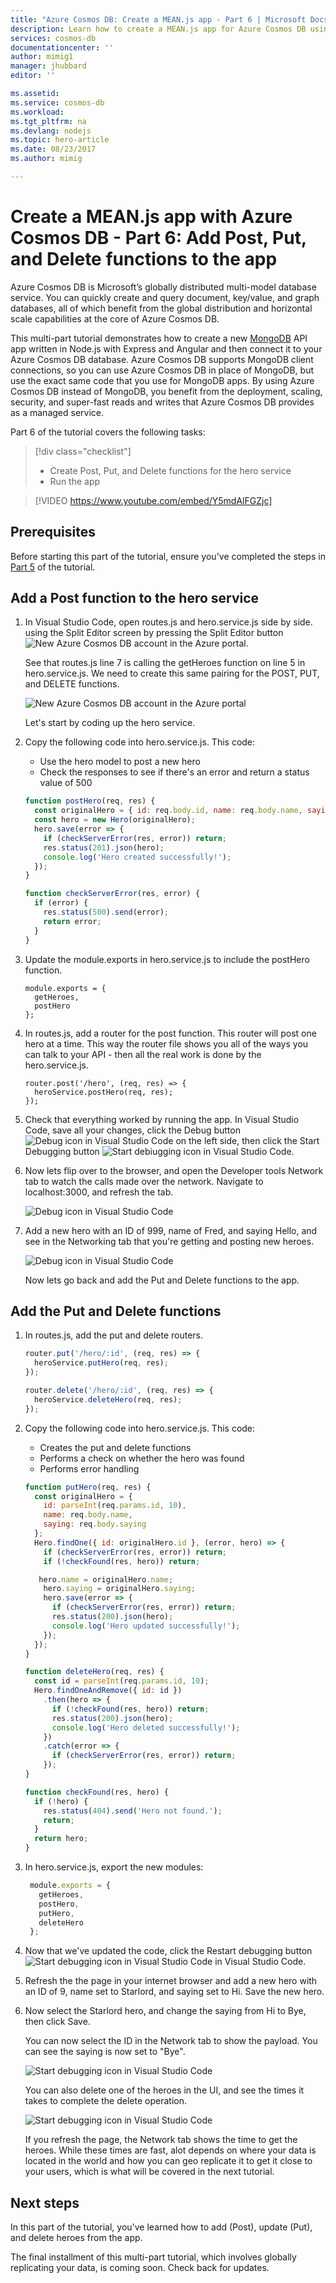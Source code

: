 ```yaml
---
title: "Azure Cosmos DB: Create a MEAN.js app - Part 6 | Microsoft Docs"
description: Learn how to create a MEAN.js app for Azure Cosmos DB using the exact same APIs you use for MongoDB. 
services: cosmos-db
documentationcenter: ''
author: mimig1
manager: jhubbard
editor: ''

ms.assetid: 
ms.service: cosmos-db
ms.workload: 
ms.tgt_pltfrm: na
ms.devlang: nodejs
ms.topic: hero-article
ms.date: 08/23/2017
ms.author: mimig

---
```

# Create a MEAN.js app with Azure Cosmos DB - Part 6: Add Post, Put, and Delete functions to the app

Azure Cosmos DB is Microsoft’s globally distributed multi-model database service. You can quickly create and query document, key/value, and graph databases, all of which benefit from the global distribution and horizontal scale capabilities at the core of Azure Cosmos DB. 

This multi-part tutorial demonstrates how to create a new [MongoDB](mongodb-introduction.md) API app written in Node.js with Express and Angular and then connect it to your Azure Cosmos DB database. Azure Cosmos DB supports MongoDB client connections, so you can use Azure Cosmos DB in place of MongoDB, but use the exact same code that you use for MongoDB apps. By using Azure Cosmos DB instead of MongoDB, you benefit from the deployment, scaling, security, and super-fast reads and writes that Azure Cosmos DB provides as a managed service. 

Part 6 of the tutorial covers the following tasks:

> [!div class="checklist"]
> * Create Post, Put, and Delete functions for the hero service
> * Run the app

> [!VIDEO https://www.youtube.com/embed/Y5mdAlFGZjc]

## Prerequisites

Before starting this part of the tutorial, ensure you've completed the steps in [Part 5](tutorial-develop-mongodb-nodejs-part5.md) of the tutorial.

## Add a Post function to the hero service

1. In Visual Studio Code, open routes.js and hero.service.js side by side. using the Split Editor screen by pressing the Split Editor button ![New Azure Cosmos DB account in the Azure portal](./media/tutorial-develop-mongodb-nodejs-part6/split-editor-button.png).

    See that routes.js line 7 is calling the getHeroes function on line 5 in hero.service.js.  We need to create this same pairing for the POST, PUT, and DELETE functions. 

    ![New Azure Cosmos DB account in the Azure portal](./media/tutorial-develop-mongodb-nodejs-part6/routes-heroservicejs.png)
    
    Let's start by coding up the hero service. 

2. Copy the following code into hero.service.js. This code:  
    * Use the hero model to post a new hero
    * Check the responses to see if there's an error and return a status value of 500

    ```javascript
    function postHero(req, res) {
      const originalHero = { id: req.body.id, name: req.body.name, saying: req.body.saying };
      const hero = new Hero(originalHero);
      hero.save(error => {
        if (checkServerError(res, error)) return;
        res.status(201).json(hero);
        console.log('Hero created successfully!');
      });
    }

    function checkServerError(res, error) {
      if (error) {
        res.status(500).send(error);
        return error;
      }
    }
    ```

3. Update the module.exports in hero.service.js to include the postHero function. 

    ```
    module.exports = {
      getHeroes,
      postHero
    };
    ```

4. In routes.js, add a router for the post function. This router will post one hero at a time. This way the router file shows you all of the ways you can talk to your API - then all the real work is done by the hero.service.js.
    ```
    router.post('/hero', (req, res) => {
      heroService.postHero(req, res);
    });
    ```

5. Check that everything worked by running the app. In Visual Studio Code, save all your changes, click the Debug button ![Debug icon in Visual Studio Code](./media/tutorial-develop-mongodb-nodejs-part6/debug-button.png) on the left side, then click the Start Debugging button ![Start debiugging icon in Visual Studio Code](./media/tutorial-develop-mongodb-nodejs-part6/start-debugging-button.png).

6. Now lets flip over to the browser, and open the Developer tools Network tab to watch the calls made over the network. Navigate to localhost:3000, and refresh the tab. 

    ![Debug icon in Visual Studio Code](./media/tutorial-develop-mongodb-nodejs-part6/add-new-hero.png)

7. Add a new hero with an ID of 999, name of Fred, and saying Hello, and see in the Networking tab that you're getting and posting new heroes. 

    ![Debug icon in Visual Studio Code](./media/tutorial-develop-mongodb-nodejs-part6/post-new-hero.png)

    Now lets go back and add the Put and Delete functions to the app.

## Add the Put and Delete functions

1. In routes.js, add the put and delete routers.

    ```javascript
    router.put('/hero/:id', (req, res) => {
      heroService.putHero(req, res);
    });

    router.delete('/hero/:id', (req, res) => {
      heroService.deleteHero(req, res);
    });
    ```

2. Copy the following code into hero.service.js. This code:

    * Creates the put and delete functions
    * Performs a check on whether the hero was found
    * Performs error handling 

    ```javascript
    function putHero(req, res) {
      const originalHero = {
        id: parseInt(req.params.id, 10),
        name: req.body.name,
        saying: req.body.saying
      };
      Hero.findOne({ id: originalHero.id }, (error, hero) => {
        if (checkServerError(res, error)) return;
        if (!checkFound(res, hero)) return;

       hero.name = originalHero.name;
        hero.saying = originalHero.saying;
        hero.save(error => {
          if (checkServerError(res, error)) return;
          res.status(200).json(hero);
          console.log('Hero updated successfully!');
        });
      });
    }

    function deleteHero(req, res) {
      const id = parseInt(req.params.id, 10);
      Hero.findOneAndRemove({ id: id })
        .then(hero => {
          if (!checkFound(res, hero)) return;
          res.status(200).json(hero);
          console.log('Hero deleted successfully!');
        })
        .catch(error => {
          if (checkServerError(res, error)) return;
        });
    }

    function checkFound(res, hero) {
      if (!hero) {
        res.status(404).send('Hero not found.');
        return;
      }
      return hero;
    }
    ```

3. In hero.service.js, export the new modules:

   ```javascript
    module.exports = {
      getHeroes,
      postHero,
      putHero,
      deleteHero
    };
    ```

4. Now that we've updated the code, click the Restart debugging button ![Start debugging icon in Visual Studio Code](./media/tutorial-develop-mongodb-nodejs-part6/start-debugging-button.png) in Visual Studio Code.

5. Refresh the the page in your internet browser and add a new hero with an ID of 9, name set to Starlord, and saying set to Hi. Save the new hero.

6. Now select the Starlord hero, and change the saying from Hi to Bye, then click Save. 

    You can now select the ID in the Network tab to show the payload. You can see the saying is now set to "Bye".

    ![Start debugging icon in Visual Studio Code](./media/tutorial-develop-mongodb-nodejs-part6/put-hero-function.png) 

    You can also delete one of the heroes in the UI, and see the times it takes to complete the delete operation.  

    ![Start debugging icon in Visual Studio Code](./media/tutorial-develop-mongodb-nodejs-part6/times.png) 

    If you refresh the page, the Network tab shows the time to get the heroes. While these times are fast, alot depends on where your data is located in the world and how you can geo replicate it to get it close to your users, which is what will be covered in the next tutorial.

## Next steps

In this part of the tutorial, you've learned how to add (Post), update (Put), and delete heroes from the app. 

The final installment of this multi-part tutorial, which involves globally replicating your data, is coming soon. Check back for updates. 

